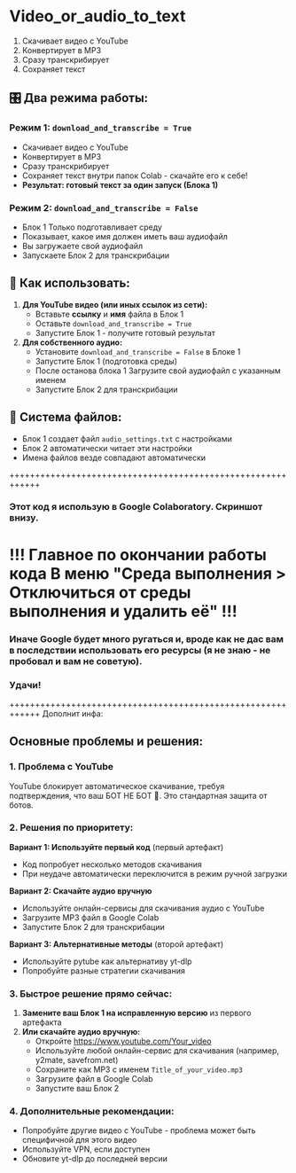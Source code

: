 # Video_or_audio_to_text
1. Скачивает видео с YouTube
2. Конвертирует в MP3
3. Сразу транскрибирует
4. Сохраняет текст

## 🎛️ **Два режима работы:**

### **Режим 1: `download_and_transcribe = True`**

- Скачивает видео с YouTube
- Конвертирует в MP3
- Сразу транскрибирует
- Сохраняет текст внутри папок Colab - скачайте его к себе!
- **Результат: готовый текст за один запуск (Блока 1)**

### **Режим 2: `download_and_transcribe = False`**

- Блок 1 Только подготавливает среду
- Показывает, какое имя должен иметь ваш аудиофайл
- Вы загружаете свой аудиофайл
- Запускаете Блок 2 для транскрибации

## 🔧 **Как использовать:**

1. **Для YouTube видео (или иных ссылок из сети):**
    - Вставьте **ссылку** и **имя** файла в Блок 1
    - Оставьте `download_and_transcribe = True`
    - Запустите Блок 1 - получите готовый результат
2. **Для собственного аудио:**
    - Установите `download_and_transcribe = False` в Блоке 1
    - Запустите Блок 1 (подготовка среды)
    - После останова блока 1 Загрузите свой аудиофайл с указанным именем
    - Запустите Блок 2 для транскрибации

## 📁 **Система файлов:**

- Блок 1 создает файл `audio_settings.txt` с настройками
- Блок 2 автоматически читает эти настройки
- Имена файлов везде совпадают автоматически

++++++++++++++++++++++++++++++++++++++++++++++++++++++++++++
### **Этот код я использую в Google Colaboratory.** Скриншот внизу.
# !!! Главное по окончании работы кода В меню "Среда выполнения > Отключиться от среды выполнения и удалить её" !!!
### **Иначе Google будет много ругаться и, вроде как не дас вам в последствии использовать его ресурсы (я не знаю - не пробовал и вам не советую).**
### **Удачи!**

++++++++++++++++++++++++++++++++++++++++++++++++++++++++++++
Дополнит инфа:
## Основные проблемы и решения:

### 1. **Проблема с YouTube**

YouTube блокирует автоматическое скачивание, требуя подтверждения, что ваш БОТ НЕ БОТ 🤣. Это стандартная защита от ботов.

### 2. **Решения по приоритету:**

**Вариант 1: Используйте первый код** (первый артефакт)

- Код попробует несколько методов скачивания
- При неудаче автоматически переключится в режим ручной загрузки

**Вариант 2: Скачайте аудио вручную**

- Используйте онлайн-сервисы для скачивания аудио с YouTube
- Загрузите MP3 файл в Google Colab
- Запустите Блок 2 для транскрибации

**Вариант 3: Альтернативные методы** (второй артефакт)

- Используйте pytube как альтернативу yt-dlp
- Попробуйте разные стратегии скачивания

### 3. **Быстрое решение прямо сейчас:**

1. **Замените ваш Блок 1 на исправленную версию** из первого артефакта
2. **Или скачайте аудио вручную:**
    - Откройте https://www.youtube.com/Your_video
    - Используйте любой онлайн-сервис для скачивания (например, y2mate, savefrom.net)
    - Сохраните как MP3 с именем `Title_of_your_video.mp3`
    - Загрузите файл в Google Colab
    - Запустите ваш Блок 2

### 4. **Дополнительные рекомендации:**

- Попробуйте другие видео с YouTube - проблема может быть специфичной для этого видео
- Используйте VPN, если доступен
- Обновите yt-dlp до последней версии


